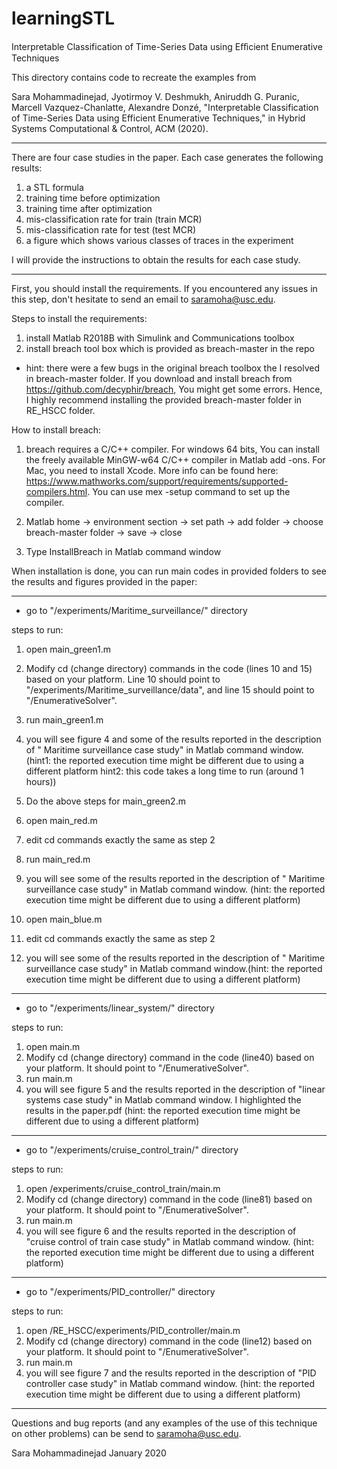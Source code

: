 # learningSTL
Interpretable Classification of Time-Series Data using Eﬀicient Enumerative Techniques

This directory contains code to recreate the examples from

Sara Mohammadinejad, Jyotirmoy V. Deshmukh, Aniruddh G. Puranic, Marcell Vazquez-Chanlatte, Alexandre Donzé, "Interpretable Classification of Time-Series Data using Efficient Enumerative Techniques," in Hybrid Systems Computational & Control, ACM (2020).

----------------------------------------------------------------------------------------

There are four case studies in the paper. Each case generates the following results:

1) a STL formula
2) training time before optimization
3) training time after optimization 
4) mis-classification rate for train (train MCR)
5) mis-classification rate for test (test MCR)
6) a figure which shows various classes of traces in the experiment 

I will provide the instructions to obtain the results for each case study.

----------------------------------------------------------------------------------------

First, you should install the requirements. If you encountered any issues in this step, don't hesitate to send an email to saramoha@usc.edu.

Steps to install the requirements:

1) install Matlab R2018B with Simulink and Communications toolbox
2) install breach tool box which is provided as breach-master in the repo

* hint: there were a few bugs in the original breach toolbox the I resolved in breach-master folder. If you download and install breach from https://github.com/decyphir/breach,
You might get some errors. Hence, I highly recommend installing the provided breach-master folder in RE_HSCC folder. 

How to install breach:
1) breach requires a C/C++ compiler. For windows 64 bits, You can install the freely available MinGW-w64 C/C++ compiler in Matlab add -ons. For Mac, you need to install Xcode. More info can be found here: https://www.mathworks.com/support/requirements/supported-compilers.html. You can use mex -setup command to set up the compiler.

2) Matlab home -> environment section -> set path -> add folder -> choose breach-master folder -> save -> close

3) Type InstallBreach in Matlab command window


When installation is done, you can run main codes in provided folders to see the results and figures provided in the paper:

----------------------------------------------------------------------------------------
* go to "/experiments/Maritime_surveillance/" directory

steps to run: 

1) open main_green1.m
2) Modify cd (change directory) commands in the code (lines 10 and 15) based on your platform. Line 10 should point to "/experiments/Maritime_surveillance/data", and line 15 should point to "/EnumerativeSolver".
3) run main_green1.m
4) you will see figure 4 and some of the results reported in the description of " Maritime surveillance case study" in Matlab command window.(hint1: the reported execution time might be different due to using a different platform hint2: this code takes a long time to run (around 1 hours))

5) Do the above steps for main_green2.m

6) open main_red.m
7) edit cd commands exactly the same as step 2
8) run main_red.m
9) you will see some of the results reported in the description of " Maritime surveillance case study" in Matlab command window. (hint: the reported execution time might be different due to using a different platform)

10) open main_blue.m
11) edit cd commands exactly the same as step 2
12) you will see some of the results reported in the description of " Maritime surveillance case study" in Matlab command window.(hint: the reported execution time might be different due to using a different platform)

----------------------------------------------------------------------------------------
* go to "/experiments/linear_system/" directory

steps to run: 

1) open main.m
2) Modify cd (change directory) command in the code (line40) based on your platform. It should point to "/EnumerativeSolver".
3) run main.m
4) you will see figure 5 and the results reported in the description of "linear systems case study" in Matlab command window. I highlighted the results in the paper.pdf (hint: the reported execution time might be different due to using a different platform)

---------------------------------------------------------------------------------------
* go to "/experiments/cruise_control_train/" directory

steps to run: 

1) open /experiments/cruise_control_train/main.m
2) Modify cd (change directory) command in the code (line81) based on your platform. It should point to "/EnumerativeSolver".
3) run main.m
4) you will see figure 6 and the results reported in the description of "cruise control of train case study" in Matlab command window. (hint: the reported execution time might be different due to using a different platform)

---------------------------------------------------------------------------------------
* go to "/experiments/PID_controller/" directory

steps to run: 

1) open /RE_HSCC/experiments/PID_controller/main.m
2) Modify cd (change directory) command in the code (line12) based on your platform. It should point to "/EnumerativeSolver".
3) run main.m
4) you will see figure 7 and the results reported in the description of "PID controller case study" in Matlab command window. (hint: the reported execution time might be different due to using a different platform)

---------------------------------------------------------------------------------------
Questions and bug reports (and any examples of the use of this technique on other problems) can be send to saramoha@usc.edu.

Sara Mohammadinejad 
January 2020
